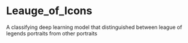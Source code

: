 # Leauge_of_Icons
A classifying deep learning model that distinguished between league of legends portraits from other portraits
